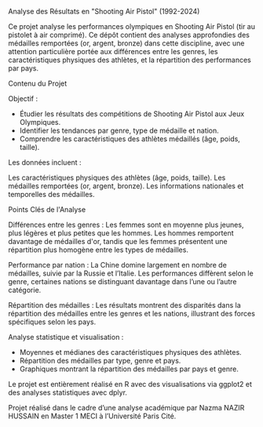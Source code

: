 Analyse des Résultats en "Shooting Air Pistol" (1992-2024)

Ce projet analyse les performances olympiques en Shooting Air Pistol (tir au pistolet à air comprimé). Ce dépôt contient des analyses approfondies des médailles remportées (or, argent, bronze) dans cette discipline, avec une attention particulière portée aux différences entre les genres, les caractéristiques physiques des athlètes, et la répartition des performances par pays.

Contenu du Projet 

Objectif : 
- Étudier les résultats des compétitions de Shooting Air Pistol aux Jeux Olympiques.
- Identifier les tendances par genre, type de médaille et nation.
- Comprendre les caractéristiques des athlètes médaillés (âge, poids, taille).

Les données incluent :

Les caractéristiques physiques des athlètes (âge, poids, taille).
Les médailles remportées (or, argent, bronze).
Les informations nationales et temporelles des médailles.

Points Clés de l'Analyse

Différences entre les genres :
Les femmes sont en moyenne plus jeunes, plus légères et plus petites que les hommes.
Les hommes remportent davantage de médailles d'or, tandis que les femmes présentent une répartition plus homogène entre les types de médailles.

Performance par nation :
La Chine domine largement en nombre de médailles, suivie par la Russie et l’Italie.
Les performances diffèrent selon le genre, certaines nations se distinguant davantage dans l’une ou l’autre catégorie.

Répartition des médailles :
Les résultats montrent des disparités dans la répartition des médailles entre les genres et les nations, illustrant des forces spécifiques selon les pays.

Analyse statistique et visualisation : 
- Moyennes et médianes des caractéristiques physiques des athlètes.
- Répartition des médailles par type, genre et pays.
- Graphiques montrant la répartition des médailles par pays et genre.

Le projet est entièrement réalisé en R avec des visualisations via ggplot2 et des analyses statistiques avec dplyr.

Projet réalisé dans le cadre d’une analyse académique par Nazma NAZIR HUSSAIN en Master 1 MECI à l’Université Paris Cité.

